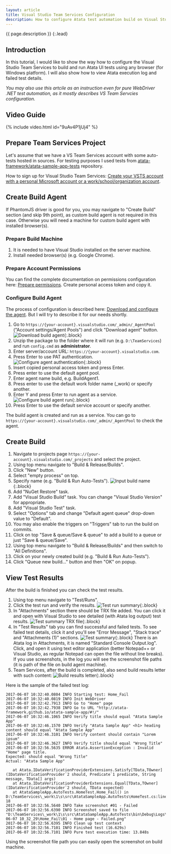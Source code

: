 ```yaml
---
layout: article
title: Visual Studio Team Services Configuration
description: How to configure Atata test automation build on Visual Studio Team Services using any browser.
---
```


{{ page.description }}
{:.lead}

## Introduction

In this tutorial, I would like to show the way how to configure the Visual Studio Team Services to build and run Atata UI tests using any browser (for Windows platform).
I will also show how to view Atata execution log and failed test details.

*You may also use this artcile as an instruction even for pure WebDriver .NET test automation, as it mostly describes VS Team Servcies configuration.*

## Video Guide

{% include video.html id="9uAv4P1jUj4" %}

## Prepare Team Services Project

Let's assume that we have a VS Team Services account with some auto-tests hosted in sources.
For testing purposes I used tests from [atata-framework/atata-sample-app-tests](https://github.com/atata-framework/atata-sample-app-tests) repository.

How to sign up for Visual Studio Team Services: [Create your VSTS account with a personal Microsoft account or a work/school/organization account](https://docs.microsoft.com/en-us/vsts/accounts/create-account-msa-or-work-student).

## Create Build Agent

If PhantomJS driver is good for you, you may navigate to "Create Build" section (and skip 9th point), as custom build agent is not required in this case.
Otherwise you will need a machine for custom build agent with installed browser(s).

### Prepare Build Machine

1. It is needed to have Visual Studio installed on the server machine.
1. Install needed browser(s) (e.g. Google Chrome).

### Prepare Account Permissions

You can find the complete documentation on permissions configuration here:
[Prepare permissions](https://docs.microsoft.com/en-us/vsts/build-release/actions/agents/prepare-permissions).
Create personal access token and copy it.

### Configure Build Agent

The process of configuration is described here:
[Download and configure the agent](https://docs.microsoft.com/en-us/vsts/build-release/actions/agents/v2-windows#download-and-configure-the-agent).
But I will try to describe it for our needs shortly.

1. Go to `https://{your-account}.visualstudio.com/_admin/_AgentPool` ("Account settings/Agent Pools") and click "Download agent" button.
   ![Download build agent](agent-pools-download.png){:.block}
1. Unzip the package to the folder where it will run (e.g. `D:\TeamServices`) and run `config.cmd` as **administrator**.
1. Enter server/account URL: `https://{your-account}.visualstudio.com`.
1. Press Enter to use PAT authentication.<br>
   ![Configure agent authentication](agent-configure-authentication.png){:.block}
1. Insert copied personal access token and press Enter.
1. Press enter to use the default agent pool.
1. Enter agent name build, e.g. BuildAgent1.
1. Press enter to use the default work folder name (_work) or specify another.
1. Enter Y and press Enter to run agent as a service.
   ![Configure build agent run](agent-configure-run.png){:.block}
1. Press Enter to use the default service account or specify another.

The build agent is created and run as a service.
You can go to `https://{your-account}.visualstudio.com/_admin/_AgentPool` to check the agent.

## Create Build

1. Navigate to projects page `https://{your-account}.visualstudio.com/_projects` and select the project.
1. Using top menu navigate to "Build & Release/Builds".
1. Click "New" button.
1. Select "empty process" on top.
1. Specify name (e.g. "Build & Run Auto-Tests").
   ![Input build name](build-input-name.png){:.block}
1. Add "NuGet Restore" task.
1. Add "Visual Studio Build" task. You can change "Visual Studio Version" for appropriate.
1. Add "Visual Studio Test" task.
1. Select "Options" tab and change "Default agent queue" drop-down value to "Default".
1. You may also enable the triggers on "Triggers" tab to run the build on commits.
1. Click on top "Save & queue/Save & queue" to add a build to a queue or just "Save & queue/Save".
1. Using top menu navigate to "Build & Release/Builds" and then switch to "All Definitions".
1. Click on your newly created build (e.g. "Build & Run Auto-Tests").
1. Click "Queue new build..." button and then "OK" on popup.

## View Test Results

After the build is finished you can check the test results.

1. Using top menu navigate to "Test/Runs".
1. Click the test run and verify the results.
   ![Test run summary](test-run-summary.png){:.block}
1. In "Attachments" section there should be TRX file added.
   You can click it and open with Visual Studio to see detailed (with Atata log output) test results.
   ![Test summary TRX file](test-trx-file.png){:.block}
1. In "Test Results" tab you can find successful and failed tests.
   To see failed test details, click it and you'll see "Error Message", "Stack trace" and "Attachments (1)" sections.
   ![Test summary](test-summary.png){:.block}
   There is an Atata log in Attachments, it is named "Standard Console Output.log".
   Click, and open it using text editor application (better Notepad++ or Visual Studio, as regular Notepad can open the file without line breaks).
   If you use screenshots, in the log you will see the screenshot file paths (it is path of the file on build agent machine).
1. Team Services, after the build is completed, also send build results letter with such content:
   ![Build results letter](build-results-letter.png){:.block}

Here is the sample of the failed test log:

```
2017-06-07 10:32:40.0804 INFO Starting test: Home_Fail
2017-06-07 10:32:40.0819 INFO Init WebDriver
2017-06-07 10:32:42.7913 INFO Go to "Home" page
2017-06-07 10:32:42.7938 INFO Go to URL "http://atata-framework.github.io/atata-sample-app/#!/"
2017-06-07 10:32:46.1065 INFO Verify title should equal "Atata Sample App"
2017-06-07 10:32:46.1570 INFO Verify "Atata Sample App" <h1> heading content should equal "Atata Sample App"
2017-06-07 10:32:46.3101 INFO Verify content should contain "Lorem ipsum"
2017-06-07 10:32:46.3627 INFO Verify title should equal "Wrong Title"
2017-06-07 10:32:56.5635 ERROR Atata.AssertionException : Invalid "Home" page title.
Expected: should equal "Wrong Title"
Actual: "Atata Sample App"

   at Atata.IDataVerificationProviderExtensions.Satisfy[TData,TOwner](IDataVerificationProvider`2 should, Predicate`1 predicate, String message, TData[] args)
   at Atata.IDataVerificationProviderExtensions.Equal[TData,TOwner](IDataVerificationProvider`2 should, TData expected)
   at AtataSampleApp.AutoTests.HomeTest.Home_Fail() in D:\TeamServices\_work\1\s\src\AtataSampleApp.AutoTests\HomeTest.cs:line 18
2017-06-07 10:32:56.5640 INFO Take screenshot #01 - Failed
2017-06-07 10:32:56.6390 INFO Screenshot saved to file "D:\TeamServices\_work\1\s\src\AtataSampleApp.AutoTests\bin\Debug\Logs\2017-06-07 10_32_29\Home_Fail\01 - Home page - Failed.png"
2017-06-07 10:32:56.6395 INFO Clean up test context
2017-06-07 10:32:56.7101 INFO Finished test (16.629s)
2017-06-07 10:32:56.7101 INFO Pure test execution time: 13.848s
```

Using the screenshot file path you can easily open the screenshot on build machine.